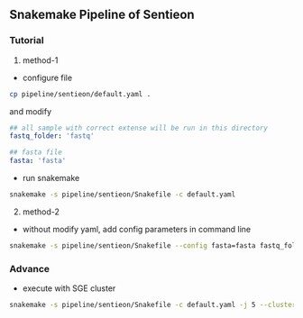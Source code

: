 ## Snakemake Pipeline of Sentieon

### Tutorial
1. method-1
- configure file
```bash
cp pipeline/sentieon/default.yaml .
```
and modify 
```yaml
## all sample with correct extense will be run in this directory
fastq_folder: 'fastq'

## fasta file 
fasta: 'fasta'
```
- run snakemake
```bash
snakemake -s pipeline/sentieon/Snakefile -c default.yaml 
```
2. method-2
- without modify yaml, add config parameters in command line
```bash
snakemake -s pipeline/sentieon/Snakefile --config fasta=fasta fastq_folder=fastq
```


### Advance
- execute with SGE cluster
```bash 
snakemake -s pipeline/sentieon/Snakefile -c default.yaml -j 5 --cluster "qsub -V -cwd -j y -q all.q -pe mpi {threads}"
```

